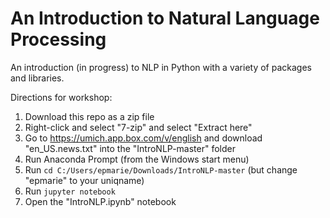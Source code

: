 # An Introduction to Natural Language Processing

An introduction (in progress) to NLP in Python with a variety of packages and libraries.

Directions for workshop:
1) Download this repo as a zip file
2) Right-click and select "7-zip" and select "Extract here"
3) Go to https://umich.app.box.com/v/english and download "en_US.news.txt" into the "IntroNLP-master" folder
4) Run Anaconda Prompt (from the Windows start menu)
5) Run `cd C:/Users/epmarie/Downloads/IntroNLP-master` (but change "epmarie" to your uniqname)
6) Run `jupyter notebook`
7) Open the "IntroNLP.ipynb" notebook
